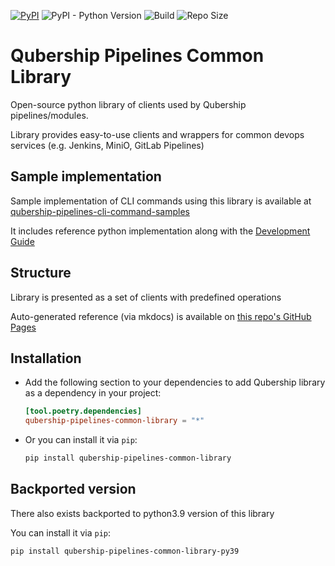 [![PyPI](https://img.shields.io/pypi/v/qubership-pipelines-common-library)](https://pypi.org/project/qubership-pipelines-common-library/)
![PyPI - Python Version](https://img.shields.io/pypi/pyversions/qubership-pipelines-common-library)
![Build](https://github.com/Netcracker/qubership-pipelines-common-python-library/actions/workflows/python-publish.yml/badge.svg)
![Repo Size](https://img.shields.io/github/repo-size/Netcracker/qubership-pipelines-common-python-library)

# Qubership Pipelines Common Library

Open-source python library of clients used by Qubership pipelines/modules.

Library provides easy-to-use clients and wrappers for common devops services (e.g. Jenkins, MiniO, GitLab Pipelines)

## Sample implementation

Sample implementation of CLI commands using this library is available at [qubership-pipelines-cli-command-samples](https://github.com/Netcracker/qubership-pipelines-cli-command-samples)

It includes reference python implementation along with the [Development Guide](https://github.com/Netcracker/qubership-pipelines-cli-command-samples/blob/main/docs/development.md)

## Structure

Library is presented as a set of clients with predefined operations

Auto-generated reference (via mkdocs) is available on [this repo's GitHub Pages](https://netcracker.github.io/qubership-pipelines-common-python-library) 

## Installation

- Add the following section to your dependencies to add Qubership library as a dependency in your project:

  ```toml
  [tool.poetry.dependencies]
  qubership-pipelines-common-library = "*"
  ```

- Or you can install it via `pip`:
  ```bash
  pip install qubership-pipelines-common-library
  ```

## Backported version

There also exists backported to python3.9 version of this library

You can install it via `pip`:

```bash
pip install qubership-pipelines-common-library-py39
```
